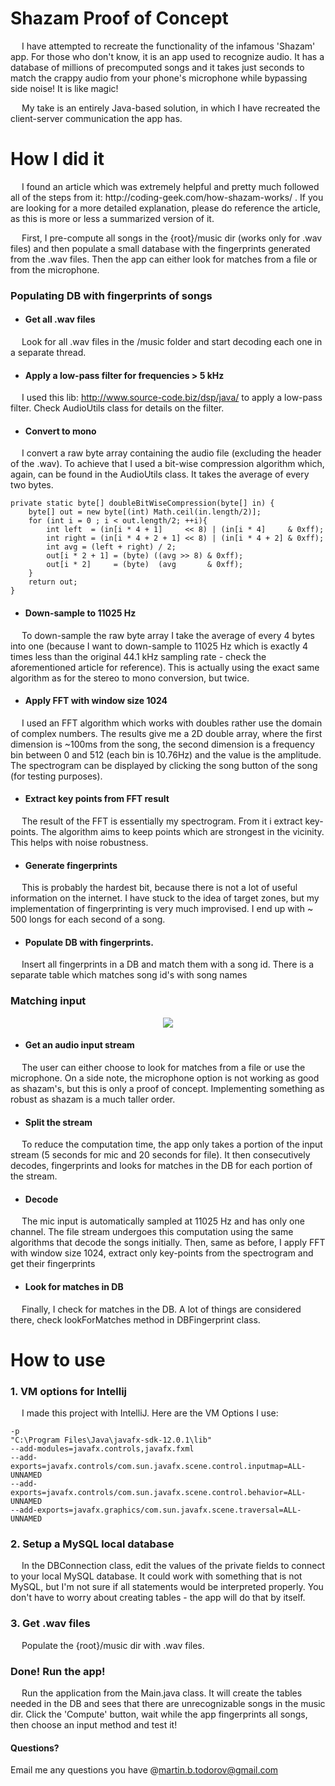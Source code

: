 # Shazam Proof of Concept
<p> 
&emsp;  I have attempted to recreate the functionality of the infamous 'Shazam' app. For those who don't know,
it is an app used to recognize audio. It has a database of millions of precomputed songs and it takes just seconds
to match the crappy audio from your phone's microphone while bypassing side noise! It is
like magic! 
</p>
<p>
&emsp; My take is an entirely Java-based solution, in which I have recreated the client-server communication the app has.
</p>

# How I did it
<p>
&emsp; I found an article which was extremely helpful and pretty much followed all of the steps from it: http://coding-geek.com/how-shazam-works/
. If you are looking for a more detailed explanation, please do reference the article, as this is more or less a summarized
version of it. 
</p>
<p>
&emsp; First, I pre-compute all songs in
the {root}/music dir (works only for .wav files) and then populate a small database with the 
fingerprints generated from the .wav files. Then the app can either look for matches from a file or from the microphone.
</p>

### Populating DB with fingerprints of songs

* #### Get all .wav files
&emsp; Look for all .wav files in the /music folder and start decoding each one in a separate thread. 

* ####  Apply a low-pass filter for frequencies > 5 kHz
&emsp; I used this lib: http://www.source-code.biz/dsp/java/ to apply a low-pass filter. Check 
AudioUtils class for details on the filter.

* #### Convert to mono
&emsp; I convert a raw byte array containing the audio file (excluding the header of the .wav). To achieve that I used
a bit-wise compression algorithm which, again, can be found in the AudioUtils class. It takes the average of every two bytes.
```$xslt
private static byte[] doubleBitWiseCompression(byte[] in) {
    byte[] out = new byte[(int) Math.ceil(in.length/2)];
    for (int i = 0 ; i < out.length/2; ++i){
        int left  = (in[i * 4 + 1]     << 8) | (in[i * 4]     & 0xff);
        int right = (in[i * 4 + 2 + 1] << 8) | (in[i * 4 + 2] & 0xff);
        int avg = (left + right) / 2;
        out[i * 2 + 1] = (byte) ((avg >> 8) & 0xff);
        out[i * 2]     = (byte)  (avg       & 0xff);
    }
    return out;
}
```

* #### Down-sample to 11025 Hz
&emsp; To down-sample the raw byte array I take the average of every 4 bytes into one (because I want to down-sample to 11025 Hz which is exactly 4 times
less than the original 44.1 kHz sampling rate - check the aforementioned article for reference). This is actually
using the exact same algorithm as for the stereo to mono conversion, but twice.  

* ####  Apply FFT with window size 1024
&emsp; I used an FFT algorithm which works with doubles rather use the domain of complex numbers. The results
give me a 2D double array, where the first dimension is ~100ms from the song, the second dimension is a frequency bin between 0 and 512 (each bin is 10.76Hz) and the value 
is the amplitude. The spectrogram can be displayed by clicking the song button of the song (for testing purposes).

* #### Extract key points from FFT result
&emsp; The result of the FFT is essentially my spectrogram. From it i extract key-points. The algorithm aims to
keep points which are strongest in the vicinity. This helps with noise robustness.

* #### Generate fingerprints
&emsp; This is probably the hardest bit, because there is not a lot of useful information on the internet. I have
stuck to the idea of target zones, but my implementation of fingerprinting is very much improvised. I end up with ~ 500 longs for each second of a song.

* #### Populate DB with fingerprints.
&emsp; Insert all fingerprints in a DB and match them with a song id. There is a separate table which matches song id's with song names

### Matching input
<p align = "center">
<img src = https://user-images.githubusercontent.com/25320807/59853659-0030c480-937a-11e9-8618-ce6ad81eac5e.jpg>
</p>

* #### Get an audio input stream
&emsp; The user can either choose to look for matches from a file or use the microphone. On a side note, the
microphone option is not working as good as shazam's, but this is only a proof of concept. Implementing something
as robust as shazam is a much taller order. 

* #### Split the stream
&emsp; To reduce the computation time, the app only takes a portion of the input stream (5 seconds for mic and 20 seconds for file).
It then consecutively decodes, fingerprints and looks for matches in the DB for each portion of the stream.

* #### Decode
&emsp; The mic input is automatically sampled at 11025 Hz and has only one channel. The file stream undergoes this computation
using the same algorithms that decode the songs initially. Then, same as before, I apply FFT with window size 1024, extract only key-points from the
spectrogram and get their fingerprints

* #### Look for matches in DB
&emsp; Finally, I check for matches in the DB. A lot of things are considered there, check lookForMatches method in DBFingerprint class.

# How to use
### 1. VM options for Intellij
&emsp; I made this project with IntelliJ. Here are the VM Options I use:
```
-p
"C:\Program Files\Java\javafx-sdk-12.0.1\lib"
--add-modules=javafx.controls,javafx.fxml
--add-exports=javafx.controls/com.sun.javafx.scene.control.inputmap=ALL-UNNAMED
--add-exports=javafx.controls/com.sun.javafx.scene.control.behavior=ALL-UNNAMED
--add-exports=javafx.graphics/com.sun.javafx.scene.traversal=ALL-UNNAMED
```
### 2. Setup a MySQL local database
&emsp; In the DBConnection class, edit the values of the private fields to connect to your local MySQL database.
It could work with something that is not MySQL, but I'm not sure if all statements would be interpreted properly.
You don't have to worry about creating tables - the app will do that by itself.

### 3. Get .wav files
&emsp; Populate the {root}/music dir with .wav files.

### Done! Run the app!
&emsp; Run the application from the Main.java class. It will create the tables needed in the DB and sees that
there are unrecognizable songs in the music dir. Click the 'Compute' button, wait while the app fingerprints all songs, 
then choose an input method and test it!

#### Questions? 
Email me any questions you have @martin.b.todorov@gmail.com

